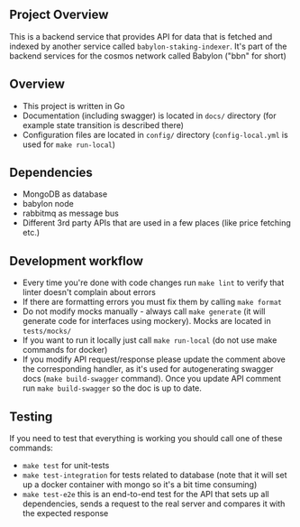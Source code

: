 ## Project Overview

This is a backend service that provides API for data that is fetched and indexed by another service called `babylon-staking-indexer`.
It's part of the backend services for the cosmos network called Babylon ("bbn" for short)

## Overview

- This project is written in Go
- Documentation (including swagger) is located in `docs/` directory (for example state transition is described there)
- Configuration files are located in `config/` directory (`config-local.yml` is used for `make run-local`)

## Dependencies

- MongoDB as database
- babylon node
- rabbitmq as message bus
- Different 3rd party APIs that are used in a few places (like price fetching etc.)

## Development workflow

- Every time you're done with code changes run `make lint` to verify that linter doesn't complain about errors
- If there are formatting errors you must fix them by calling `make format`
- Do not modify mocks manually - always call `make generate` (it will generate code for interfaces using mockery). Mocks are located in `tests/mocks/`
- If you want to run it locally just call `make run-local` (do not use make commands for docker)
- If you modify API request/response please update the comment above the corresponding handler, as it's used for autogenerating swagger docs (`make build-swagger` command).
Once you update API comment run `make build-swagger` so the doc is up to date.

## Testing

If you need to test that everything is working you should call one of these commands:
- `make test` for unit-tests
- `make test-integration` for tests related to database (note that it will set up a docker container with mongo so it's a bit time consuming)
- `make test-e2e` this is an end-to-end test for the API that sets up all dependencies, sends a request to the real server and compares it with the expected response